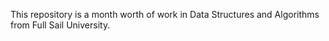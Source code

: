 This repository is a month worth of work in Data Structures and Algorithms from Full Sail University. 
